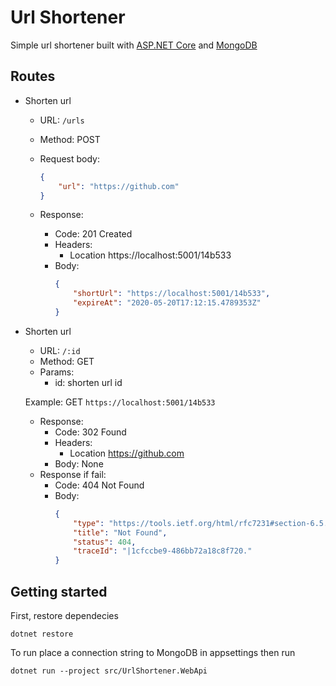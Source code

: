 # Url Shortener

Simple url shortener built with [ASP.NET Core](https://docs.microsoft.com/en-us/aspnet/core/?view=aspnetcore-3.1) and [MongoDB](https://www.mongodb.com/)

## Routes

-   Shorten url

    -   URL: `/urls`
    -   Method: POST

    -   Request body:

        ```json
        {
            "url": "https://github.com"
        }
        ```

    -   Response:
        -   Code: 201 Created
        -   Headers:
            -   Location https://localhost:5001/14b533
        -   Body:
            ```json
            {
                "shortUrl": "https://localhost:5001/14b533",
                "expireAt": "2020-05-20T17:12:15.4789353Z"
            }
            ```

-   Shorten url

    -   URL: `/:id`
    -   Method: GET
    -   Params:
        -   id: shorten url id

    Example:
    GET `https://localhost:5001/14b533`

    -   Response:
        -   Code: 302 Found
        -   Headers:
            -   Location https://github.com
        -   Body:
            None
    -   Response if fail:
        -   Code: 404 Not Found
        -   Body:
            ```json
            {
                "type": "https://tools.ietf.org/html/rfc7231#section-6.5.4",
                "title": "Not Found",
                "status": 404,
                "traceId": "|1cfccbe9-486bb72a18c8f720."
            }
            ```

## Getting started

First, restore dependecies

```
dotnet restore
```

To run place a connection string to MongoDB in appsettings then run

```
dotnet run --project src/UrlShortener.WebApi
```
